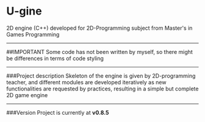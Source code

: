 # U-gine
2D engine (C++) developed for 2D-Programming subject from Master's in Games Programming
___

##IMPORTANT
Some code has not been written by myself, so there might be differences in terms of code styling
___

###Project description
Skeleton of the engine is given by 2D-programming teacher, and different modules are developed iteratively as new functionalities are requested by practices, resulting in a simple but complete 2D game engine
___

###Version
Project is currently at **v0.8.5**
